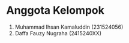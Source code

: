 # Anggota Kelompok
  1. Muhammad Ihsan Kamaluddin (231524056)
  2. Daffa Fauzy Nugraha (2415240XX)

